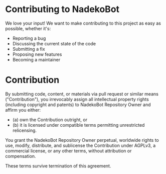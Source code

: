 # Contributing to NadekoBot

We love your input! We want to make contributing to this project as easy as possible, whether it's:

- Reporting a bug
- Discussing the current state of the code
- Submitting a fix
- Proposing new features
- Becoming a maintainer

# Contribution

By submitting code, content, or materials via pull request or similar means ("Contribution"), you irrevocably assign all intellectual property rights (including copyright and patents) to NadekoBot Repository Owner and affirm you either:
  - (a) own the Contribution outright, or  
  - (b) it is licensed under compatible terms permitting unrestricted relicensing. 

You grant the NadekoBot Repository Owner perpetual, worldwide rights to use, modify, distribute, and sublicense the Contribution under AGPLv3, a commercial license, or any other terms, without attribution or compensation.

These terms survive termination of this agreement.